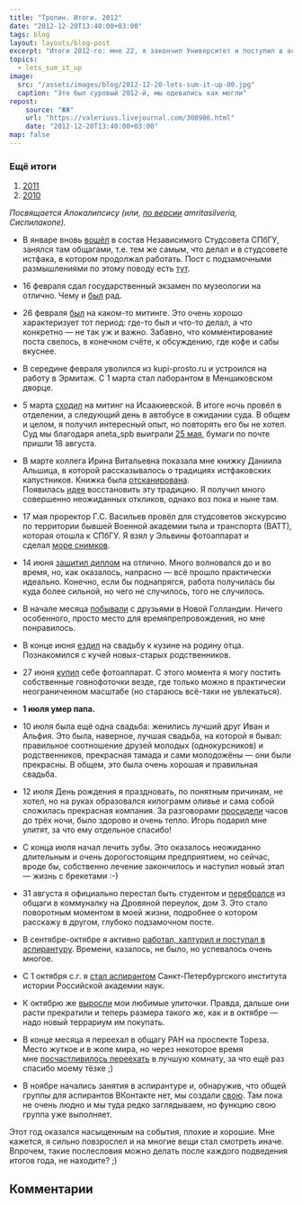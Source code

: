 ```yaml
---
title: "Тропин. Итоги. 2012"
date: "2012-12-20T13:40:00+03:00"
tags: blog
layout: layouts/blog-post
excerpt: "Итоги 2012-го: мне 22, я закончил Университет и поступил в аспирантуру, потерял отца, приобрёл некоторый новый опыт, устроился на работу в Эрмитаж и впервые в жизни оказался в кутузке, а после выиграл в суде."
topics:
  - lets_sum_it_up
image:
  src: "/assets/images/blog/2012-12-20-lets-sum-it-up-00.jpg"
  caption: "Это был суровый 2012-й, мы одевались как могли"
repost:
    source: "ЖЖ"
    url: "https://valeriuus.livejournal.com/308986.html"
    date: "2012-12-20T13:40:00+03:00"
map: false
---
```


### Ещё итоги

1. [2011](/blog/2011-12-30-lets-sum-it-up/)
1. [2010](/blog/2010-12-25-lets-sum-it-up/)

*Посвящается Апокалипсису (или, [по версии](http://amritasilveria.livejournal.com/52672.html) amritasilveria, Сиспилакопе).*
  
* В январе вновь [вошёл](http://valeriuus.livejournal.com/253087.html) в состав Независимого Студсовета СПбГУ, занялся там общагами, т.е. тем же самым, что делал и в студсовете истфака, в котором продолжал работать. Пост с подзамочными размышлениями по этому поводу есть [тут](http://valeriuus.livejournal.com/256832.html).  
  
* 16 февраля сдал государственный экзамен по музеологии на отлично. Чему и [был](http://valeriuus.livejournal.com/259717.html) рад.  
  
* 26 февраля [был](http://valeriuus.livejournal.com/261918.html) на каком-то митинге. Это очень хорошо характеризует тот период: где-то был и что-то делал, а что конкретно — не так уж и важно. Забавно, что комментирование поста свелось, в конечном счёте, к обсуждению, где кофе и сабы вкуснее.  
  
* В середине февраля уволился из kupi-prosto.ru и устроился на работу в Эрмитаж. С 1 марта стал лаборантом в Меншиковском дворце.  
  
* 5 марта [сходил](http://valeriuus.livejournal.com/264683.html) на митинг на Исаакиевской. В итоге ночь провёл в отделении, а следующий день в автобусе в ожидании суда. В общем и целом, я получил интересный опыт, но повторять его бы не хотел. Суд мы благодаря aneta_spb выиграли [25 мая](http://valeriuus.livejournal.com/277810.html), бумаги по почте пришли 18 августа.  
  
* В марте коллега Ирина Витальевна показала мне книжку Даниила Альшица, в которой рассказывалось о традициях истфаковских капустников. Книжка была [отсканирована](http://valeriuus.livejournal.com/268127.html). Появилась [идея](http://valeriuus.livejournal.com/267240.html) восстановить эту традицию. Я получил много совершенно неожиданных откликов, однако воз пока и ныне там.  
  
* 17 мая проректор Г.С. Васильев провёл для студсоветов экскурсию по территории бывшей Военной академии тыла и транспорта (ВАТТ), которая отошла к СПбГУ. Я взял у Эльвины фотоаппарат и сделал [море снимков](http://valeriuus.livejournal.com/275914.html).  
  
* 14 июня [защитил диплом](http://valeriuus.livejournal.com/280796.html) на отлично. Много волновался до и во время, но, как оказалось, напрасно — всё прошло практически идеально. Конечно, если бы поднапрягся, работа получилась бы куда более сильной, но чего не случилось, того не случилось.  
  
* В начале месяца [побывали](http://valeriuus.livejournal.com/281337.html) с друзьями в Новой Голландии. Ничего особенного, просто место для времяпрепровождения, но мне понравилось.  
  
* В конце июня [ездил](/blog/2012-06-26-cousins-wedding/) на свадьбу к кузине на родину отца. Познакомился с кучей новых-старых родственников.  
  
* 27 июня [купил](http://valeriuus.livejournal.com/282324.html) себе фотоаппарат. С этого момента я могу постить собственные говнофоточки везде, где только можно в практически неограниченном масштабе (но стараюсь всё-таки не увлекаться).  
  
* **1 июля умер папа.**  
  
* 10 июля была ещё одна свадьба: женились лучший друг Иван и Альфия. Это была, наверное, лучшая свадьба, на которой я бывал: правильное соотношение друзей молодых (однокурсников) и родственников, прекрасная тамада и сами молодожёны — они были прекрасны. В общем, это была очень хорошая и правильная свадьба.  
  
* 12 июля День рождения я праздновать, по понятным причинам, не хотел, но на руках образовался килограмм оливье и сама собой сложилась прекрасная компания. За разговорами [просидели](http://valeriuus.livejournal.com/284326.html) часов до трёх ночи, было здорово и очень тепло. Игорь подарил мне улитят, за что ему отдельное спасибо!  
  
* С конца июля начал лечить зубы. Это оказалось неожиданно длительным и очень дорогостоящим предприятием, но сейчас, вроде бы, собственно лечение закончилось и наступил новый этап — жизнь с брекетами :-)  
  
* 31 августа я официально перестал быть студентом и [перебрался](http://valeriuus.livejournal.com/290753.html) из общаги в коммуналку на Дровяной переулок, дом 3. Это стало поворотным моментом в моей жизни, подробнее о котором расскажу в другом, глубоко подзамочном посте.  
  
* В сентябре-октябре я активно [работал, халтурил и поступал в аспирантуру](http://valeriuus.livejournal.com/294315.html). Времени, казалось, не было, но успевалось очень многое.  
  
* С 1 октября с.г. я [стал аспирантом](http://valeriuus.livejournal.com/295639.html) Санкт-Петербургского института истории Российской академии наук.  
  
* К октябрю же [выросли](http://valeriuus.livejournal.com/295828.html) мои любимые улиточки. Правда, дальше они расти прекратили и теперь размера такого же, как и в октябре — надо новый террариум им покупать.  
  
* В конце месяца я переехал в общагу РАН на проспекте Тореза. Место жуткое и в жопе мира, но через некоторое время мне [посчастливилось переехать](http://valeriuus.livejournal.com/305224.html) в лучшую комнату, за что ещё раз спасибо моему тёзке ;)  
  
* В ноябре начались занятия в аспирантуре и, обнаружив, что общей группы для аспирантов ВКонтакте нет, мы создали [свою](https://vk.com/postgraduate_ras). Там пока не очень людно и мы туда редко заглядываем, но функцию свою группа уже выполняет.  

Этот год оказался насыщенным на события, плохие и хорошие. Мне кажется, я сильно повзрослел и на многие вещи стал смотреть иначе. Впрочем, такие послесловия можно делать после каждого подведения итогов года, не находите? ;)

## Комментарии

 <div data-lj-comment-embed="valeriuus--308986--665338" data-domain="valeriuus.livejournal.com" data-journal="valeriuus" data-post-id="308986" data-comment-id="665338" ></div> <script async src="https://l-stat.livejournal.net/js/??sdk.js?v=2"></script> 

 <div data-lj-comment-embed="valeriuus--308986--667386" data-domain="valeriuus.livejournal.com" data-journal="valeriuus" data-post-id="308986" data-comment-id="667386" ></div> <script async src="https://l-stat.livejournal.net/js/??sdk.js?v=2"></script> 

 <div data-lj-comment-embed="valeriuus--308986--669434" data-domain="valeriuus.livejournal.com" data-journal="valeriuus" data-post-id="308986" data-comment-id="669434" ></div> <script async src="https://l-stat.livejournal.net/js/??sdk.js?v=2"></script> 
